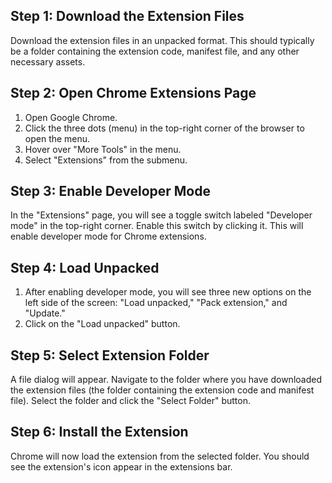 ## Step 1: Download the Extension Files

Download the extension files in an unpacked format. This should typically be a folder containing the extension code, manifest file, and any other necessary assets.

## Step 2: Open Chrome Extensions Page

1. Open Google Chrome.
2. Click the three dots (menu) in the top-right corner of the browser to open the menu.
3. Hover over "More Tools" in the menu.
4. Select "Extensions" from the submenu.

## Step 3: Enable Developer Mode

In the "Extensions" page, you will see a toggle switch labeled "Developer mode" in the top-right corner. Enable this switch by clicking it. This will enable developer mode for Chrome extensions.

## Step 4: Load Unpacked

1. After enabling developer mode, you will see three new options on the left side of the screen: "Load unpacked," "Pack extension," and "Update."
2. Click on the "Load unpacked" button.

## Step 5: Select Extension Folder

A file dialog will appear. Navigate to the folder where you have downloaded the extension files (the folder containing the extension code and manifest file). Select the folder and click the "Select Folder" button.

## Step 6: Install the Extension

Chrome will now load the extension from the selected folder. You should see the extension's icon appear in the extensions bar.
